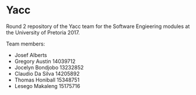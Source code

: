 # Yacc

Round 2 repository of  the Yacc team for the Software Engieering modules at the University of Pretoria 2017.

Team members:
* Josef Alberts
* Gregory Austin 14039712
* Jocelyn Bondjobo 13232852
* Claudio Da Silva 14205892
* Thomas Honiball 15348751
* Lesego Makaleng 15175716
